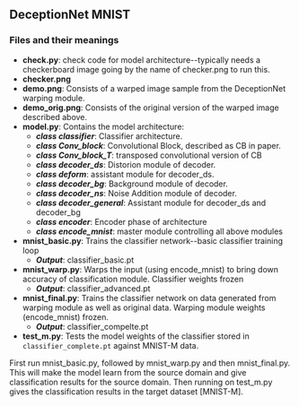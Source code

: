 ##  DeceptionNet MNIST

### Files and their meanings
- **check.py**: check code for model architecture--typically needs a checkerboard image going by the name of checker.png to run this.
- **checker.png**
- **demo.png**: Consists of a warped image sample from the DeceptionNet warping module.
- **demo_orig.png**: Consists of the original version of the warped image described above.
- **model.py**: Contains the model architecture:
  - ***class classifier***: Classifier architecture.
  - ***class Conv_block***: Convolutional Block, described as CB in paper.
  - ***class Conv_block_T***: transposed convolutional version of CB
  - ***class decoder_ds***: Distorion module of decoder.
  - ***class deform***: assistant module for decoder_ds.
  - ***class decoder_bg***: Background module of decoder.
  - ***class decoder_ns***: Noise Addition module of decoder.
  - ***class decoder_general***: Assistant module for decoder_ds and decoder_bg
  - ***class encoder***: Encoder phase of architecture
  - ***class encode_mnist***: master module controlling all above modules
- **mnist_basic.py**: Trains the classifier network--basic classifier training loop
  - ***Output***: classifier_basic.pt
- **mnist_warp.py**: Warps the input (using encode_mnist) to bring down accuracy of classification module. Classifier weights frozen
  - ***Output***: classifier_advanced.pt
- **mnist_final.py**: Trains the classifier network on data generated from warping module as well as original data. Warping module weights (encode_mnist) frozen.
  - ***Output***: classifier_compelte.pt
- **test_m.py**: Tests the model weights of the classifier stored in `classifier_complete.pt` against MNIST-M data.

First run mnist_basic.py, followed by mnist_warp.py and then mnist_final.py. This will make the model learn from the source domain and give classification results for the source domain. Then running on test_m.py gives the classification results in the target dataset [MNIST-M]. 
  
